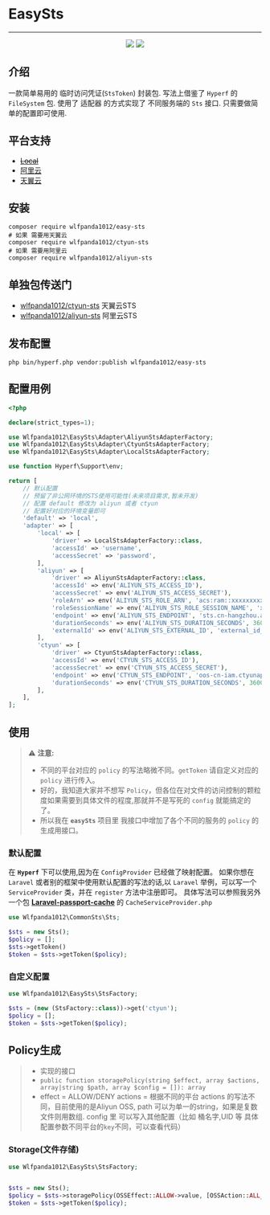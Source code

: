 # EasySts

---

<p align="center">
  <a href="https://www.php.net"><img src="https://img.shields.io/badge/php-%3E=8.0-brightgreen.svg?maxAge=2592000"></a>
  <a href="https://github.com/swoole/swoole-src"><img src="https://img.shields.io/packagist/dt/wlfpanda1012/aliyun-sts"></a>
</p>

## 介绍

一款简单易用的 临时访问凭证(`StsToken`) 封装包.
写法上借鉴了 `Hyperf` 的 `FileSystem` 包.
使用了 适配器 的方式实现了 不同服务端的 `Sts` 接口.
只需要做简单的配置即可使用.

## 平台支持
- ~~[Local](http://localhost)~~
- [阿里云](https://www.aliyun.com/)
- [天翼云](https://www.ctyun.com/)

## 安装
    
```shell
composer require wlfpanda1012/easy-sts
# 如果 需要用天翼云
composer require wlfpanda1012/ctyun-sts
# 如果 需要用阿里云
composer require wlfpanda1012/aliyun-sts
```
## 单独包传送门
- [wlfpanda1012/ctyun-sts](https://github.com/ShaBaoFa/ctyun-sts) 天翼云STS
- [wlfpanda1012/aliyun-sts](https://github.com/ShaBaoFa/aliyun-sts) 阿里云STS

## 发布配置
    
```shell
php bin/hyperf.php vendor:publish wlfpanda1012/easy-sts
```

## 配置用例

```php
<?php

declare(strict_types=1);

use Wlfpanda1012\EasySts\Adapter\AliyunStsAdapterFactory;
use Wlfpanda1012\EasySts\Adapter\CtyunStsAdapterFactory;
use Wlfpanda1012\EasySts\Adapter\LocalStsAdapterFactory;

use function Hyperf\Support\env;

return [
    // 默认配置
    // 预留了非公网环境的STS使用可能性(未来项目需求,暂未开发)
    // 配置 default 修改为 aliyun 或者 ctyun
    // 配置好对应的环境变量即可
    'default' => 'local',
    'adapter' => [
        'local' => [
            'driver' => LocalStsAdapterFactory::class,
            'accessId' => 'username',
            'accessSecret' => 'password',
        ],
        'aliyun' => [
            'driver' => AliyunStsAdapterFactory::class,
            'accessId' => env('ALIYUN_STS_ACCESS_ID'),
            'accessSecret' => env('ALIYUN_STS_ACCESS_SECRET'),
            'roleArn' => env('ALIYUN_STS_ROLE_ARN', 'acs:ram::xxxxxxxxxxx:role/xxx'),
            'roleSessionName' => env('ALIYUN_STS_ROLE_SESSION_NAME', 'xxxxxxxxxxx'),
            'endpoint' => env('ALIYUN_STS_ENDPOINT', 'sts.cn-hangzhou.aliyuncs.com'),
            'durationSeconds' => env('ALIYUN_STS_DURATION_SECONDS', 3600),
            'externalId' => env('ALIYUN_STS_EXTERNAL_ID', 'external_id_test'),
        ],
        'ctyun' => [
            'driver' => CtyunStsAdapterFactory::class,
            'accessId' => env('CTYUN_STS_ACCESS_ID'),
            'accessSecret' => env('CTYUN_STS_ACCESS_SECRET'),
            'endpoint' => env('CTYUN_STS_ENDPOINT', 'oos-cn-iam.ctyunapi.cn'),
            'durationSeconds' => env('CTYUN_STS_DURATION_SECONDS', 3600),
        ],
    ],
];
```

## 使用





> ⚠️ **注意:**
>
> - 不同的平台对应的 `policy` 的写法略微不同。`getToken` 请自定义对应的 `policy` 进行传入。
> - 好的，我知道大家并不想写 `Policy`，但各位在对文件的访问控制的颗粒度如果需要到具体文件的程度,那就并不是写死的 `config` 就能搞定的了。
> - 所以我在 **`easySts`** 项目里 我接口中增加了各个不同的服务的 `policy` 的生成用接口。

### 默认配置
在 **`Hyperf`** 下可以使用,因为在 `ConfigProvider` 已经做了映射配置。
如果你想在 `Laravel` 或者别的框架中使用默认配置的写法的话,以 `Laravel` 举例，可以写一个 `ServiceProvider` 类，并在 `register` 方法中注册即可。
具体写法可以参照我另外一个包 [**Laravel-passport-cache**](https://github.com/ShaBaoFa/laravel-passport-cache/blob/main/src/CacheServiceProvider.php) 的 `CacheServiceProvider.php`
```php
use Wlfpanda1012\CommonSts\Sts;

$sts = new Sts();
$policy = [];
$sts->getToken()
$token = $sts->getToken($policy);
```

### 自定义配置
```php
use Wlfpanda1012\EasySts\StsFactory;

$sts = (new (StsFactory::class))->get('ctyun');
$policy = [];
$token = $sts->getToken($policy);
```

## Policy生成

> - 实现的接口
> - `public function storagePolicy(string $effect, array $actions, array|string $path, array $config = []): array`
> - effect = ALLOW/DENY actions = 根据不同的平台 actions 的写法不同，目前使用的是Aliyun OSS, path 可以为单一的string，如果是复数文件则用数组. config 里 可以写入其他配置（比如 桶名字,UID 等 具体配置参数不同平台的`key`不同，可以查看代码）

### Storage(文件存储)
```php
use Wlfpanda1012\EasySts\StsFactory;


$sts = new Sts();
$policy = $sts->storagePolicy(OSSEffect::ALLOW->value, [OSSAction::ALL_GET->value], $urls, $config);
$token = $sts->getToken($policy);
```